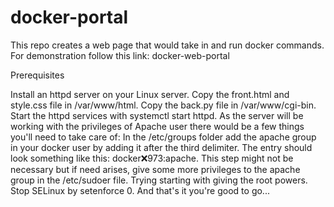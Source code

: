 # docker-portal
This repo creates a web page that would take in and run docker commands. For demonstration follow this link: docker-web-portal

Prerequisites

Install an httpd server on your Linux server.
Copy the front.html and style.css file in /var/www/html.
Copy the back.py file in /var/www/cgi-bin.
Start the httpd services with systemctl start httpd.
As the server will be working with the privileges of Apache user there would be a few things you'll need to take care of:
In the /etc/groups folder add the apache group in your docker user by adding it after the third delimiter. The entry should look something like this: docker:x:973:apache.
This step might not be necessary but if need arises, give some more privileges to the apache group in the /etc/sudoer file. Trying starting with giving the root powers.
Stop SELinux by setenforce 0.
And that's it you're good to go...
